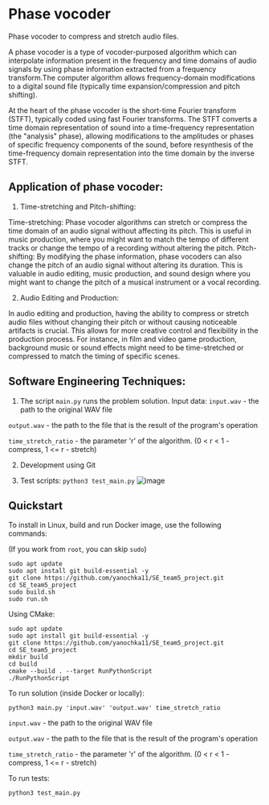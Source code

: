# Phase vocoder
Phase vocoder to compress and stretch audio files.

  A phase vocoder is a type of vocoder-purposed algorithm which can interpolate information present in the frequency and time domains of audio signals by using phase information extracted from a frequency transform.The computer algorithm allows frequency-domain modifications to a digital sound file (typically time expansion/compression and pitch shifting).

  At the heart of the phase vocoder is the short-time Fourier transform (STFT), typically coded using fast Fourier transforms. The STFT converts a time domain representation of sound into a time-frequency representation (the "analysis" phase), allowing modifications to the amplitudes or phases of specific frequency components of the sound, before resynthesis of the time-frequency domain representation into the time domain by the inverse STFT.
  
## Application of phase vocoder:
1) Time-stretching and Pitch-shifting:
   
  Time-stretching: Phase vocoder algorithms can stretch or compress the time domain of an audio signal without affecting its pitch. This is useful in music production, where you might want to match the tempo of different tracks or change the tempo of a recording without altering the pitch.
  Pitch-shifting: By modifying the phase information, phase vocoders can also change the pitch of an audio signal without altering its duration. This is valuable in audio editing, music production, and sound design where you might want to change the pitch of a musical instrument or a vocal recording.

2) Audio Editing and Production:

In audio editing and production, having the ability to compress or stretch audio files without changing their pitch or without causing noticeable artifacts is crucial. This allows for more creative control and flexibility in the production process. For instance, in film and video game production, background music or sound effects might need to be time-stretched or compressed to match the timing of specific scenes.

## Software Engineering Techniques:

  1. The script `main.py` runs the problem solution.
  Input data:
`input.wav` - the path to the original WAV file

`output.wav` - the path to the file that is the result of the program's operation

`time_stretch_ratio` - the parameter 'r' of the algorithm. (0 < r < 1 - compress, 1 <= r - stretch)

  2. Development using Git
     
  3. Test scripts:
`python3 test_main.py`
![image](https://github.com/yanochka11/SE_team5_project/assets/113786160/77e4307a-ca06-4311-b618-3d518c356366)

## Quickstart

To install in Linux, build and run Docker image, use the following commands:

(If you work from `root`, you can skip `sudo`)

```
sudo apt update
sudo apt install git build-essential -y
git clone https://github.com/yanochka11/SE_team5_project.git
cd SE_team5_project
sudo build.sh
sudo run.sh

```

Using CMake: 

```
sudo apt update
sudo apt install git build-essential -y
git clone https://github.com/yanochka11/SE_team5_project.git
cd SE_team5_project
mkdir build
cd build
cmake --build . --target RunPythonScript
./RunPythonScript

```

To run solution (inside Docker or locally):

```
python3 main.py 'input.wav' 'output.wav' time_stretch_ratio
```
`input.wav` - the path to the original WAV file

`output.wav` - the path to the file that is the result of the program's operation

`time_stretch_ratio` - the parameter 'r' of the algorithm. (0 < r < 1 - compress, 1 <= r - stretch)

To run tests:

```
python3 test_main.py
```
